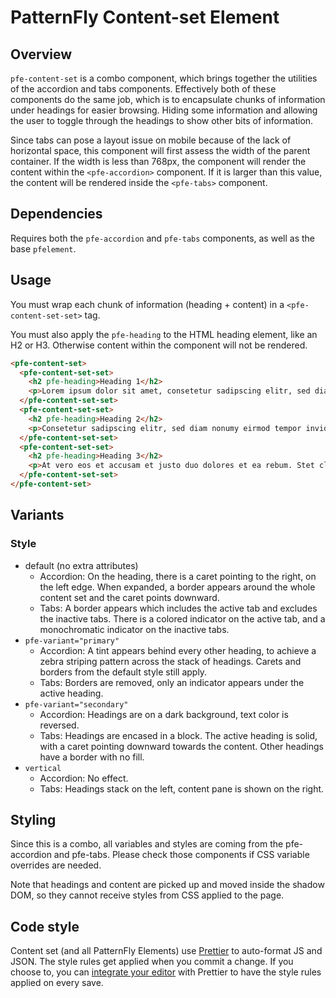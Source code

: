 
# PatternFly Content-set Element

## Overview

`pfe-content-set` is a combo component, which brings together the utilities of the accordion and tabs components. Effectively both of these components do the same job, which is to encapsulate chunks of information under headings for easier browsing. Hiding some information and allowing the user to toggle through the headings to show other bits of information. 

Since tabs can pose a layout issue on mobile because of the lack of horizontal space, this component will first assess the width of the parent container. If the width is less than 768px, the component will render the content within the `<pfe-accordion>` component. If it is larger than this value, the content will be rendered inside the `<pfe-tabs>` component.

## Dependencies

Requires both the `pfe-accordion` and `pfe-tabs` components, as well as the base `pfelement`.


## Usage

You must wrap each chunk of information (heading + content) in a `<pfe-content-set-set>` tag. 

You must also apply the `pfe-heading` to the HTML heading element, like an H2 or H3. Otherwise content within the component will not be rendered.

```html
<pfe-content-set>
  <pfe-content-set-set>
    <h2 pfe-heading>Heading 1</h2>
    <p>Lorem ipsum dolor sit amet, consetetur sadipscing elitr, sed diam nonumy eirmod tempor invidunt ut labore </p>
  </pfe-content-set-set>
  <pfe-content-set-set>
    <h2 pfe-heading>Heading 2</h2>
    <p>Consetetur sadipscing elitr, sed diam nonumy eirmod tempor invidunt ut labore et dolore magna aliquyam erat, sed diam volu et jen, no sea takimata sanctus est Lorem ipsum dolor sit amet.</p>
  </pfe-content-set-set>
  <pfe-content-set-set>
    <h2 pfe-heading>Heading 3</h2>
    <p>At vero eos et accusam et justo duo dolores et ea rebum. Stet clita kasd gubergren, no sea takimata sanctus est Lorem ipsum dolor sit amet. Lorem ipsum dolor sit amet, consetetur sadipscing elitr, sed diam nonumy eirmod tempor invidunt ut labore et dolore magna aliquyam erat, sed diam voluptua.</p>
  </pfe-content-set-set>
</pfe-content-set>

```

## Variants

### Style

- default (no extra attributes)
    - Accordion: On the heading, there is a caret pointing to the right, on the left edge. When expanded, a border appears around the whole content set and the caret points downward.
    - Tabs: A border appears which includes the active tab and excludes the inactive tabs. There is a colored indicator on the active tab, and a monochromatic indicator on the inactive tabs.
- `pfe-variant="primary"`  
    - Accordion: A tint appears behind every other heading, to achieve a zebra striping pattern across the stack of headings. Carets and borders from the default style still apply.
    - Tabs: Borders are removed, only an indicator appears under the active heading.
- `pfe-variant="secondary"`
    - Accordion: Headings are on a dark background, text color is reversed.
    - Tabs: Headings are encased in a block. The active heading is solid, with a caret pointing downward towards the content. Other headings have a border with no fill. 
- `vertical`
    - Accordion: No effect.
    - Tabs: Headings stack on the left, content pane is shown on the right.



## Styling

Since this is a combo, all variables and styles are coming from the pfe-accordion and pfe-tabs. Please check those components if CSS variable overrides are needed.

Note that headings and content are picked up and moved inside the shadow DOM, so they cannot receive styles from CSS applied to the page.

## Code style

Content set (and all PatternFly Elements) use [Prettier][prettier] to auto-format JS and JSON.  The style rules get applied when you commit a change.  If you choose to, you can [integrate your editor][prettier-ed] with Prettier to have the style rules applied on every save.

[prettier]: https://github.com/prettier/prettier/
[prettier-ed]: https://github.com/prettier/prettier/#editor-integration
[polyserve]: https://github.com/Polymer/polyserve
[web-component-tester]: https://github.com/Polymer/web-component-tester
